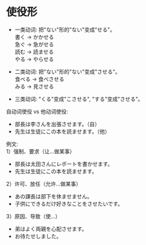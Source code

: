 使役形
===
+ 一类动词: 把"ない"形的"ない"变成"せる"。  
書く -> かかせる  
急ぐ -> 急がせる  
読む -> 読ませる  
やる -> やらせる  

+ 二类动词: 把"ない"形的"ない"变成"させる"。  
食べる -> 食べさせる  
みる -> 見させる

+ 三类动词: "くる"变成"こさせる", "する"变成"させる"。

自动词使役 vs 他动词使役:
+ 部長は李さんを出張させます。（自）
+ 先生は生徒にこの本を読ませます。（他）  

例文:  
1）强制、要求（让...做某事）  
+ 部長は太田さんにレポートを書かせます。
+ 先生は生徒にこの本を読ませます。  

2）许可、放任（允许...做某事）  
+ あの課長は部下を休ませません。
+ 子供にできるだけ好きなことをさせたいです。  

3）原因、导致（使...）  
+ 弟はよく両親を心配させます。
+ お待たせしました。


